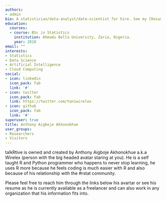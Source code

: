 ```yaml
---
authors:
- admin
bio: A statistician/data-analyst/data-scientist for hire. See my [Resume](https://talkrtive.com/resume) for more info.
education:
  courses:
  - course: BSc in Statistics
    institution: Ahmadu Bello University, Zaria, Nigeria.
    year: 2018
email: ""
interests:
- Statistics
- Data Science
- Artificial Intelligence
- Cloud Computing
social:
- icon: linkedin
  icon_pack: fab
  link: '#'
- icon: twitter
  icon_pack: fab
  link: https://twitter.com/toniwirelex
- icon: github
  icon_pack: fab
  link: '#'
superuser: true
title: Anthony Aigboje Akhonokhue
user_groups:
- Researchers
- Visitors
---
```


talkRtive is owned and created by Anthony Aigboje Akhonokhue a.k.a Wirelex (person with the big headed avatar staring at you). He is a self taught R and Python programmer who happens to never stop learning, he uses R more because he feels coding is much easier with R and also because of his relationship with the #rstat community.

Please feel free to reach him through the links below his avartar or see his resume as he is currently available as a freelancer and can also work in any organization that his information fits into.

